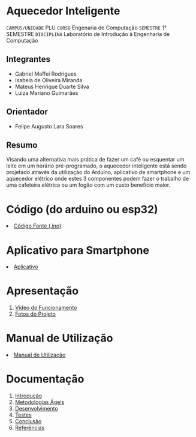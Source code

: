 # Aquecedor Inteligente

`CAMPUS/UNIDADE`
PLU
`CURSO`
Engenaria de Computação
`SEMESTRE`
1° SEMESTRE
`DISCIPLINA`
Laboratório de Introdução à Engenharia de Computação

## Integrantes

* Gabriel Maffei Rodrigues
* Isabela de Oliveira Miranda
* Mateus Henrique Duarte Silva
* Luiza Mariano Guimarães

## Orientador

* Felipe Augusto Lara Soares

## Resumo
 Visando uma alternativa mais prática de fazer um café ou esquentar um leite em um horário pré-programado, o aquecedor inteligente está sendo projetado através da utilização do Arduino, aplicativo de smartphone e um aquecedor elétrico onde estes 3 componentes podem fazer o trabalho de uma cafeteira elétrica ou um fogão com um custo benefício maior.

# Código (do arduino ou esp32)

<li><a href="Codigo/README.md"> Código Fonte (.ino)</a></li>

# Aplicativo para Smartphone

<li><a href="App/README.md"> Aplicativo </a></li>

# Apresentação

<ol>
<li><a href="Apresentacao/README.md"> Vídeo do Funcionamento</a></li>
<li><a href="Apresentacao/README.md"> Fotos do Projeto</a></li>
</ol>

# Manual de Utilização

<li><a href="Manual/manual de utilização.md"> Manual de Utilização</a></li>


# Documentação

<ol>
<li><a href="Documentacao/01-Introducão.md"> Introdução</a></li>
<li><a href="Documentacao/02-Metodologias Ágeis.md"> Metodologias Ágeis</a></li>
<li><a href="Documentacao/03-Desenvolvimento.md"> Desenvolvimento </a></li>
<li><a href="Documentacao/04-Testes.md"> Testes </a></li>
<li><a href="Documentacao/05-Conclusão.md"> Conclusão </a></li>
<li><a href="Documentacao/06-Referências.md"> Referências </a></li>
</ol>

